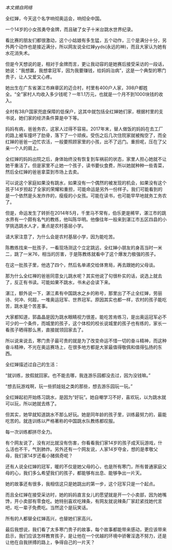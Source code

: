 
*本文摘自网络*

全红婵，今天这个名字响彻奥运会，响彻全中国。

一个14岁的小女孩勇夺金牌，而且破了女子十米台跳水世界纪录。

看比赛的朋友们都很激动，这个小姑娘有多生猛，五个动作，三个是满分十分，另外两个动作也是接近满分，所以网友说全红婵yyds(永远的神)，而且大家认为她有水花消失术。

但是今天想说的是，相对于金牌而言，更让我动容的是她赛后接受采访的一段话，她说：“我想赢，我想拿冠军，因为我要赚钱，给妈妈治病”，这是一个典型的寒门贵子，让人又爱又心疼。

她出生在广东省湛江市麻章区的迈合村，村里有400户人家，398户都姓全。“全”家村人均收入多少钱呢？一年1.1万元，也就是一个月不到1000块钱的收入。

全村有38户国家兜底保障的低保户，这其中就包括全红婵她们家，根据村里的支书说，她们家的经济条件算是中下等。

妈妈有病，爸爸务农，这家人过得不容易。2017年末，替人做饭的妈妈在去工厂的路上被车撞坏了肋骨，落下了一个顽疾。受伤之后几次住院家就被掏空了，而全红婵的爸爸一边忙农活，一般要照顾家里的小孩，出不了远门。重担呢，压在了父亲一个人的肩上。

全红婵的妈妈出院之后，身体始终没有恢复到车祸前的状态，家里人担心她就不让她干重活了。但是家里不止她一个孩子，读书要伙食费，所以她就种种一些青菜，然后全红婵的爸爸拿菜到市场上去卖。

可以说这个家庭如果没有跳水，如果没有一个偶然的被发现的机会，如果没有这个孩子14岁担起了全家的荣耀和重担，可能命运是另外一份样子。我们可能看到的是一个依然是头发炸炸的，瘦瘦的小女孩。可能在读书，也可能早早地就务工务农了。

但是，命运发生了转折在2014年5月，千里马不常有，伯乐更是稀罕，湛江市的跳水界有一个颇有名气的教练，他叫陈华明。他像往年一般来到湛江市五区四县的小学挑选跳水人才，重点是农村基层小学。

请大家注意了，为什么会是农村基层小学，因为能吃苦。

陈教练找来一批孩子，一看现场测这个立定跳远，全红婵小朋友的身高当时一米二，跳了一米76，相当的厉害，于是陈教练就看中了这个爆发力极强的孩子。

在这一批孩子里，他选了四个，然后名单递交给体育局，再去跟她的父母谈。

那为什么全红禅的爸爸同意女儿跳水呢？其实他说了句很朴实的话，说选上就去了，反正有书读。可能如果不跳水，书未必会读下来。

湛江，额外说一下，湛江素有中国跳水之乡的称号，那里出了不止全红婵，劳丽诗、何冲、何超，一堆奥运冠军、世界冠军。原因其实也都一样，农村的孩子能吃苦，跳水是个苦差事。

大家都知道，郭晶晶是因为跳水眼睛视力很差。能吃苦肯练习，是出奥运冠军必不可少的一个条件，而城里的孩子，这个体校的校长说城里的孩子也有练的，家长一看孩子晒得那么黑，直接就领回家去了。

所以说来说去，寒门贵子最可贵的就是为了改变命运不惜一切的奋斗精神，而这种奋斗精神，不光在奥运赛场上，在很多地方都是大家最值得敬佩和值得弘扬的东西。

全红婵描述过自己的生活：

“就训练，放假就回家。也不能去哪，我连游乐园都没去过，因为没钱嘛。”

“想去玩游戏啊，玩一些抓娃娃之类的那些，想去游乐园玩一玩。”

全红婵起初开始练习跳水，是因为“好玩”。她自嘲学习不好，喜欢玩，以为跳水就可以玩，所以她就去练了。

但其实，她早就知道跳水不那么好玩。她是同年龄的孩子里，训练最努力的，最能吃苦的。就连训练以严格著称的中国跳水队教练都叹服。

每一次训练都拼尽全力。

有个网友说了，没有对比就没有伤害，你看看我们家14岁的孩子成天玩游戏，什么活也不干，气到肺炸。另外还有一个网友说，人家14岁夺金，想的是孝敬父母，我们家14岁还看小猪佩奇呢？

还有人说全红婵的冠军，暖的不仅是她父母的心，也是所有寒门，所有普通家庭父母的心，我们多么希望我们的孩子，都能够有出息、能够争出一片天。

她的故事还有很多，我相信这只是她跳出的第一步，这个冠军只是一个起点。

而且全红婵在接受采访时，她的妈妈直言女儿的愿望就是开一个小卖部，因为她嘴馋，开小卖部有零食吃。她特别喜欢吃辣条，有网友就说辣条厂家赶紧找她代言吧，吃一辈子免费吃。当然这个是玩笑话。

所有的人都替全红婵高兴，也替她们家高兴。

最后我想说，我们看了太多寒门贵子的故事，每个故事都能带来感动，更应该带来启示，我们应该怎样教育孩子，是让他在一个优越的环境中骄奢淫逸不努力，还是让他在自我拼搏的路上，争得自己的一片天？